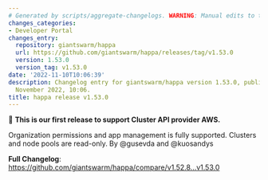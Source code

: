 ```yaml
---
# Generated by scripts/aggregate-changelogs. WARNING: Manual edits to this files will be overwritten.
changes_categories:
- Developer Portal
changes_entry:
  repository: giantswarm/happa
  url: https://github.com/giantswarm/happa/releases/tag/v1.53.0
  version: 1.53.0
  version_tag: v1.53.0
date: '2022-11-10T10:06:39'
description: Changelog entry for giantswarm/happa version 1.53.0, published on 10
  November 2022, 10:06.
title: happa release v1.53.0
---
```


🚀 **This is our first release to support Cluster API provider AWS.**

Organization permissions and app management is fully supported. Clusters and node pools are read-only. By @gusevda and @kuosandys

**Full Changelog**: https://github.com/giantswarm/happa/compare/v1.52.8...v1.53.0
